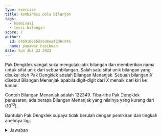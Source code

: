 ```yaml
---
type: exercise
title: kombinasi pola bilangan
tags:
  - kombinasi
  - teori bilangan
score: 7
author:
  id: 64b910655d86d8eaf2d6c045
  name: panawar hasibuan
date: Sun Jul 23 2023
---
```


Pak Dengklek sangat suka mengutak-atik bilangan dan memberikan nama untuk sifat unik dari sebuahbilangan. Salah satu sifat unik bilangan yang dlsukal oleh Pak Dengklek adalah Bilangan Menanjak. Sebuah bilangan $X$ disebut Bilangan Menanjak apabila digit-digit dari $X$ menaik dari kiri ke kanan.

Contoh Bilangan Menanjak adalah 122349. Tiba-tiba Pak Dengklek penasaran, ada berapa Bilangan Menanjak yang nilainya yang kurang dari $(10^{10})$.

Bantulah Pak Dengklek supaya tidak berulah dengan pemikiran dan tingkah anehnya lagi

<details> 
<summary>Jawaban</summary>

Bilangan yang nilainya kurang dari $10^{10}$ adalah bilangan yang terdiri dari 10 digit atau kurang.

Misalkan $n$ adalah bilangan menanjak dan $x_i$ banyaknya digit $i$ untuk $0\le i \le 9$ adalah banyaknya digit $n$ yang bernilai $i$. Sebagai contoh, jika

$n = 122349 = 0.000.122.349$ maka

$x_0 = 4$, $x_1 = 1$, $x_2 = 2$, $x_3 = 1$, $x_4 = 1$, $x_5 = 0$, $x_6 = 0$, $x_7 = 0$, $x_8 = 0$, $x_9 = 1$.

Jadi persoalan diatas equivalen dengan banyaknya kombinasi

$(x_0, x_1, x_2, x_3, x_4, x_5, x_6, x_7, x_8, x_9)$

sehingga,

$$
x_0 + x_1+ x_2+ x_3 + x_4 + x_5 + x_6 + x_7 + x_8 + x_9 = 10 \\
0\le x_i \le 10
$$

Banyak bilangan menanjak: $\binom{19}{9} = 92378$

(note: ada 10 bola dibagi dalam 10 kelompok sehingga ditambah 9 bola sebagai pembatas, jadi ada 19 bola akan dipilih 9 bola)

</details>
